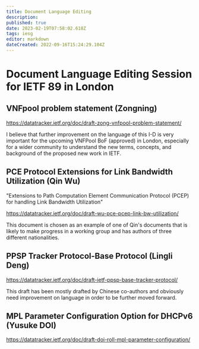 ```yaml
---
title: Document Language Editing
description: 
published: true
date: 2023-02-19T07:58:02.618Z
tags: iesg
editor: markdown
dateCreated: 2022-09-16T15:24:29.104Z
---
```


# Document Language Editing Session for IETF 89 in London 

## VNFpool problem statement (Zongning) 

https://datatracker.ietf.org/doc/draft-zong-vnfpool-problem-statement/

I believe that further improvement on the language of this I-D is very important for the upcoming VNFPool BoF (approved) in London, especially for a wider community to understand the new terms, concepts, and background of the proposed new work in IETF.

## PCE Protocol Extensions for Link Bandwidth Utilization (Qin Wu) 

"Extensions to Path Computation Element Communication Protocol (PCEP) for handling Link Bandwidth Utilization"

https://datatracker.ietf.org/doc/draft-wu-pce-pcep-link-bw-utilization/

This document is chosen as an example of one of Qin's documents that is likely to make progress in a working group and has authors of three different nationalities. 

## PPSP Tracker Protocol-Base Protocol (Lingli Deng) 

https://datatracker.ietf.org/doc/draft-ietf-ppsp-base-tracker-protocol/

This draft has been mostly drafted by Chinese co-authors and obviously need improvement on language in order to be further moved forward.

## MPL Parameter Configuration Option for DHCPv6 (Yusuke DOI) 

https://datatracker.ietf.org/doc/draft-doi-roll-mpl-parameter-configuration/


